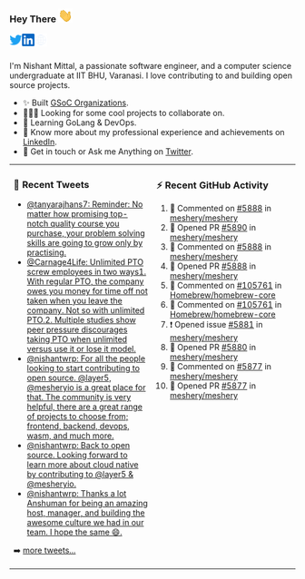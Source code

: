 ### Hey There <img src="./assets/wave.gif" width="25px">
<a href="http://urls.nishantwrp.com/github-to-twitter" target="_blank">
  <img align="left" alt="Nishant's Twitter" width="22px" src="./assets/twitter.svg" />
</a>
<a href="http://urls.nishantwrp.com/github-to-linkedin" target="_blank">
  <img align="left" alt="Nishant's LinkedIn" width="22px" src="./assets/linkedin.svg" />
</a>
<a href="http://urls.nishantwrp.com/github-to-site" target="_blank">
  <img align="left" alt="Nishant's Site" width="22px" src="./assets/globe.svg" />
</a>
<br /><br />

I'm Nishant Mittal, a passionate software engineer, and a computer science undergraduate at IIT BHU, Varanasi. I love contributing to and building open source projects.

- ✨ Built [GSoC Organizations](https://www.gsocorganizations.dev/).
- 👨🏽‍💻 Looking for some cool projects to collaborate on.
- 🌱 Learning GoLang & DevOps.
- 🚀 Know more about my professional experience and achievements on [LinkedIn](http://urls.nishantwrp.com/github-to-linkedin).
- 💬 Get in touch or Ask me Anything on [Twitter](http://urls.nishantwrp.com/github-to-twitter).

<table><tr>
<td valign="top" width="50%">

### 📱 Recent Tweets
<!-- TWITTER:START -->
- [@tanyarajhans7: Reminder: No matter how promising top-notch quality course you purchase, your problem solving skills are going to grow only by practising.](https://rss.app/articles/cb4e791f6f6d729c074351566bd3a7c508111d6e0b3ebcf8c3f086108d8769d4b550b648389c9b2beca36f78de11099a62d76ce7c51179128c3cc466)
- [@Carnage4Life: Unlimited PTO screw employees in two ways1. With regular PTO, the company owes you money for time off not taken when you leave the company. Not so with unlimited PTO.2. Multiple studies show peer pressure discourages taking PTO when unlimited versus use it or lose it model.](https://rss.app/articles/cb4e791f6f6d729c074351566bd3a7c508111d6e3c3ea0efc3e5824ea98f61c2ad0cb15d2d9d9d77f2a76f7cdc16079b66d76ae5c5147a168f3ac3)
- [@nishantwrp: For all the people looking to start contributing to open source. @layer5, @mesheryio is a great place for that. The community is very helpful, there are a great range of projects to choose from; frontend, backend, devops, wasm, and much more.](https://rss.app/articles/cb4e791f6f6d729c074351566bd3a7c508111d6e1136a1e9c3ec930d979628d4f61eb1492ac7df6df6a26d74de110b9365d56ae9c71b7c138d)
- [@nishantwrp: Back to open source. Looking forward to learn more about cloud native by contributing to @layer5 &amp; @mesheryio.](https://rss.app/articles/cb4e791f6f6d729c074351566bd3a7c508111d6e1136a1e9c3ec930d979628d4f61eb1492ac7df6df6a26d74df10089768dd6de2ca1479108a)
- [@nishantwrp: Thanks a lot Anshuman for being an amazing host, manager, and building the awesome culture we had in our team. I hope the same 😄.](https://rss.app/articles/cb4e791f6f6d729c074351566bd3a7c508111d6e1136a1e9c3ec930d979628d4f61eb1492ac7df6df6a26f78d8170b9a65d560e4c5137a178d)
<!-- TWITTER:END -->
➡️ [more tweets...](http://urls.nishantwrp.com/github-to-twitter)

</td>
<td valign="top" width="50%">

### ⚡ Recent GitHub Activity
<!--RECENT_ACTIVITY:start-->
1. 💬 Commented on [#5888](https://github.com/meshery/meshery/pull/5888#discussion_r930952505) in [meshery/meshery](https://github.com/meshery/meshery)
2. 💪 Opened PR [#5890](https://github.com/meshery/meshery/pull/5890) in [meshery/meshery](https://github.com/meshery/meshery)
3. 💬 Commented on [#5888](https://github.com/meshery/meshery/pull/5888#discussion_r930940416) in [meshery/meshery](https://github.com/meshery/meshery)
4. 💪 Opened PR [#5888](https://github.com/meshery/meshery/pull/5888) in [meshery/meshery](https://github.com/meshery/meshery)
5. 💬 Commented on [#105761](https://github.com/Homebrew/homebrew-core/pull/105761#discussion_r930393144) in [Homebrew/homebrew-core](https://github.com/Homebrew/homebrew-core)
6. 💬 Commented on [#105761](https://github.com/Homebrew/homebrew-core/pull/105761#issuecomment-1195693014) in [Homebrew/homebrew-core](https://github.com/Homebrew/homebrew-core)
7. ❗️ Opened issue [#5881](https://github.com/meshery/meshery/issues/5881) in [meshery/meshery](https://github.com/meshery/meshery)
8. 💪 Opened PR [#5880](https://github.com/meshery/meshery/pull/5880) in [meshery/meshery](https://github.com/meshery/meshery)
9. 💬 Commented on [#5877](https://github.com/meshery/meshery/pull/5877#issuecomment-1193180364) in [meshery/meshery](https://github.com/meshery/meshery)
10. 💪 Opened PR [#5877](https://github.com/meshery/meshery/pull/5877) in [meshery/meshery](https://github.com/meshery/meshery)
<!--RECENT_ACTIVITY:end-->

</td>
</tr></table>
